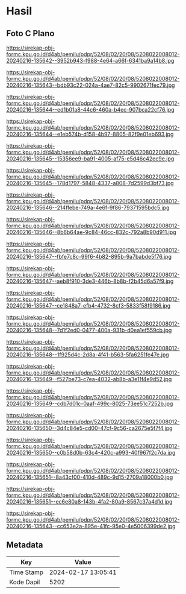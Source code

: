 # Hasil

## Foto C Plano

https://sirekap-obj-formc.kpu.go.id/d4ab/pemilu/pdpr/52/08/02/20/08/5208022008012-20240216-135642--3952b943-f988-4e64-a66f-6341ba9a14b8.jpg

https://sirekap-obj-formc.kpu.go.id/d4ab/pemilu/pdpr/52/08/02/20/08/5208022008012-20240216-135643--bdb93c22-024a-4ae7-82c5-9902671fec79.jpg

https://sirekap-obj-formc.kpu.go.id/d4ab/pemilu/pdpr/52/08/02/20/08/5208022008012-20240216-135644--ed1b01a8-44c6-460a-b4ec-907bca22cf76.jpg

https://sirekap-obj-formc.kpu.go.id/d4ab/pemilu/pdpr/52/08/02/20/08/5208022008012-20240216-135644--e1eb574b-d158-4b97-8805-82f9e01eb693.jpg

https://sirekap-obj-formc.kpu.go.id/d4ab/pemilu/pdpr/52/08/02/20/08/5208022008012-20240216-135645--15356ee9-ba91-4005-af75-e5d46c42ec9e.jpg

https://sirekap-obj-formc.kpu.go.id/d4ab/pemilu/pdpr/52/08/02/20/08/5208022008012-20240216-135645--178d1797-5848-4337-a808-7d2599d3bf73.jpg

https://sirekap-obj-formc.kpu.go.id/d4ab/pemilu/pdpr/52/08/02/20/08/5208022008012-20240216-135646--214ffebe-749a-4e6f-9f86-79371595bdc5.jpg

https://sirekap-obj-formc.kpu.go.id/d4ab/pemilu/pdpr/52/08/02/20/08/5208022008012-20240216-135646--8b6b64ae-9c84-46cc-832c-792a8b90d911.jpg

https://sirekap-obj-formc.kpu.go.id/d4ab/pemilu/pdpr/52/08/02/20/08/5208022008012-20240216-135647--fbfe7c8c-99f6-4b82-895b-9a7babde5f76.jpg

https://sirekap-obj-formc.kpu.go.id/d4ab/pemilu/pdpr/52/08/02/20/08/5208022008012-20240216-135647--aeb8f910-3de3-446b-8b8b-f2b45d6a57f9.jpg

https://sirekap-obj-formc.kpu.go.id/d4ab/pemilu/pdpr/52/08/02/20/08/5208022008012-20240216-135647--ce1848a7-efb4-4732-8cf3-5833f58f9186.jpg

https://sirekap-obj-formc.kpu.go.id/d4ab/pemilu/pdpr/52/08/02/20/08/5208022008012-20240216-135648--7d1f2ed0-0477-400a-931b-d0ea1ef559cb.jpg

https://sirekap-obj-formc.kpu.go.id/d4ab/pemilu/pdpr/52/08/02/20/08/5208022008012-20240216-135648--1f925d4c-2d8a-4f41-b563-5fa6251fe47e.jpg

https://sirekap-obj-formc.kpu.go.id/d4ab/pemilu/pdpr/52/08/02/20/08/5208022008012-20240216-135649--f527be73-c7ea-4032-ab8b-a3e11f4e9d52.jpg

https://sirekap-obj-formc.kpu.go.id/d4ab/pemilu/pdpr/52/08/02/20/08/5208022008012-20240216-135649--cdb7d01c-0aaf-499c-8025-73ee51c7252b.jpg

https://sirekap-obj-formc.kpu.go.id/d4ab/pemilu/pdpr/52/08/02/20/08/5208022008012-20240216-135650--3d4c84e5-cd00-47cf-9c56-ca2675e5f7f4.jpg

https://sirekap-obj-formc.kpu.go.id/d4ab/pemilu/pdpr/52/08/02/20/08/5208022008012-20240216-135650--c0b58d0b-63c4-420c-a993-40f967f2c7da.jpg

https://sirekap-obj-formc.kpu.go.id/d4ab/pemilu/pdpr/52/08/02/20/08/5208022008012-20240216-135651--8a43cf00-410d-489c-9d15-2709a18000b0.jpg

https://sirekap-obj-formc.kpu.go.id/d4ab/pemilu/pdpr/52/08/02/20/08/5208022008012-20240216-135651--ec6e80a8-143b-4fa2-80a9-8567c37a4d1d.jpg

https://sirekap-obj-formc.kpu.go.id/d4ab/pemilu/pdpr/52/08/02/20/08/5208022008012-20240216-135643--cc653e2a-895e-41fc-95e0-4e5006399de2.jpg


## Metadata

| Key        | Value               |
| ---------- | ------------------- |
| Time Stamp | 2024-02-17 13:05:41 |
| Kode Dapil | 5202                |



